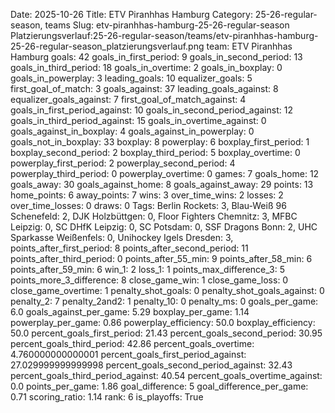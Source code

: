 Date: 2025-10-26
Title: ETV Piranhhas Hamburg
Category: 25-26-regular-season, teams
Slug: etv-piranhhas-hamburg-25-26-regular-season
Platzierungsverlauf:25-26-regular-season/teams/etv-piranhhas-hamburg-25-26-regular-season_platzierungsverlauf.png
team: ETV Piranhhas Hamburg
goals: 42
goals_in_first_period: 9
goals_in_second_period: 13
goals_in_third_period: 18
goals_in_overtime: 2
goals_in_boxplay: 0
goals_in_powerplay: 3
leading_goals: 10
equalizer_goals: 5
first_goal_of_match: 3
goals_against: 37
leading_goals_against: 8
equalizer_goals_against: 7
first_goal_of_match_against: 4
goals_in_first_period_against: 10
goals_in_second_period_against: 12
goals_in_third_period_against: 15
goals_in_overtime_against: 0
goals_against_in_boxplay: 4
goals_against_in_powerplay: 0
goals_not_in_boxplay: 33
boxplay: 8
powerplay: 6
boxplay_first_period: 1
boxplay_second_period: 2
boxplay_third_period: 5
boxplay_overtime: 0
powerplay_first_period: 2
powerplay_second_period: 4
powerplay_third_period: 0
powerplay_overtime: 0
games: 7
goals_home: 12
goals_away: 30
goals_against_home: 8
goals_against_away: 29
points: 13
home_points: 6
away_points: 7
wins: 3
over_time_wins: 2
losses: 2
over_time_losses: 0
draws: 0
Tags:  Berlin Rockets: 3,  Blau-Weiß 96 Schenefeld: 2,  DJK Holzbüttgen: 0,  Floor Fighters Chemnitz: 3,  MFBC Leipzig: 0,  SC DHfK Leipzig: 0,  SC Potsdam: 0,  SSF Dragons Bonn: 2,  UHC Sparkasse Weißenfels: 0,  Unihockey Igels Dresden: 3,
points_after_first_period: 8
points_after_second_period: 11
points_after_third_period: 0
points_after_55_min: 9
points_after_58_min: 6
points_after_59_min: 6
win_1: 2
loss_1: 1
points_max_difference_3: 5
points_more_3_difference: 8
close_game_win: 1
close_game_loss: 0
close_game_overtime: 1
penalty_shot_goals: 0
penalty_shot_goals_against: 0
penalty_2: 7
penalty_2and2: 1
penalty_10: 0
penalty_ms: 0
goals_per_game: 6.0
goals_against_per_game: 5.29
boxplay_per_game: 1.14
powerplay_per_game: 0.86
powerplay_efficiency: 50.0
boxplay_efficiency: 50.0
percent_goals_first_period: 21.43
percent_goals_second_period: 30.95
percent_goals_third_period: 42.86
percent_goals_overtime: 4.760000000000001
percent_goals_first_period_against: 27.029999999999998
percent_goals_second_period_against: 32.43
percent_goals_third_period_against: 40.54
percent_goals_overtime_against: 0.0
points_per_game: 1.86
goal_difference: 5
goal_difference_per_game: 0.71
scoring_ratio: 1.14
rank: 6
is_playoffs: True

